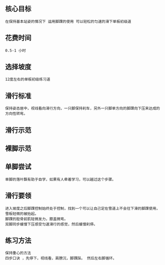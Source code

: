 ## 核心目标
    在保持基本站姿的情况下 运用脚踝的使用 可以轻松的匀速的滑下单板初级道
    
## 花费时间
    0.5-1 小时

## 选择坡度
    12度左右的单板初级练习道

## 滑行标准
    保持姿态居中，视线看向滑行方向，一只脚保持刹车，另外一只脚单方向的脚踝向下压来达成的方向性转弯。

## 滑行示范

## 裸脚示范

## 单脚尝试
    单脚的落叶飘有助于自学，如果有人牵着学习，可以越过这个步骤。

## 滑行要领
    进入坡度之后脚踝控制始终处于控制，找到一个可以让自己定在雪道上不会往下滑的脚踝使用，雪板轻微的被抬起。
    脚踝的胫骨前肌轻微发力，膝盖微弯。
    双脚同步缓慢下压感受匀速滑行的感觉，然后缓慢刹停。
    
## 练习方法
    保持重心的方法
    四步口诀 ，先停下，视线看，肩膀沉，脚踝踩。 然后左右脚循环。